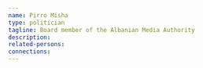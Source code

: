 ```yaml
---
name: Pirro Misha
type: politician
tagline: Board member of the Albanian Media Authority
description:
related-persons:
connections:
---
```

